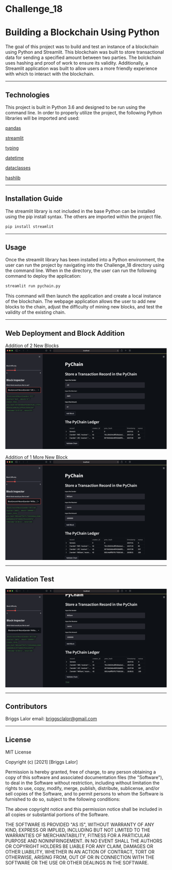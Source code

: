 # Challenge_18
# Building a Blockchain Using Python

The goal of this project was to build and test an instance of a blockchain using Python and Streamlit. This blockchain was built to store transactional data for sending a specified amount between two parties. The bolckchain uses hashing and proof of work to ensure its validity. Additionally, a Streamlit application was built to allow users a more friendly experience with which to interact with the blockchain. 

---

## Technologies

This project is built in Python 3.6 and designed to be run using the command line. In order to properly utilize the project, the following Python libraries will be imported and used:

   [pandas](https://pandas.pydata.org/docs/)

   [streamlit](https://docs.streamlit.io/)

   [typing](https://docs.python.org/3/library/typing.html)
   
   [datetime](https://docs.python.org/3/library/datetime.html)
   
   [dataclasses](https://docs.python.org/3/library/dataclasses.html)
   
   [hashlib](https://docs.python.org/3/library/hashlib.html)


---

## Installation Guide

The streamlit library is not included in the base Python can be installed using the pip install syntax. The others are imported within the project file. 

```python
pip install streamlit
```


---

## Usage

Once the streamlit library has been installed into a Python environment, the user can run the project by navigating into the Challenge_18 directory using the command line. When in the directory, the user can run the following command to deploy the application: 

```python
streamlit run pychain.py
```

This command will then launch the application and create a local instance of the blockchain. The webpage application allows the user to add new blocks to the chain, adjust the difficulty of mining new blocks, and test the validity of the existing chain. 

---

## Web Deployment and Block Addition 

Addition of 2 New Blocks
![Addition of 2 Blocks](Images/test_1.png)

Addition of 1 More New Block
![Addition of 3 Blocks](Images/test_2.png)

---

## Validation Test

![Validation Test](Images/validation.png)


---

## Contributors

Briggs Lalor
email: briggsclalor@gmail.com

---

## License

MIT License

Copyright (c) [2021] [Briggs Lalor]

Permission is hereby granted, free of charge, to any person obtaining a copy
of this software and associated documentation files (the "Software"), to deal
in the Software without restriction, including without limitation the rights
to use, copy, modify, merge, publish, distribute, sublicense, and/or sell
copies of the Software, and to permit persons to whom the Software is
furnished to do so, subject to the following conditions:

The above copyright notice and this permission notice shall be included in all
copies or substantial portions of the Software.

THE SOFTWARE IS PROVIDED "AS IS", WITHOUT WARRANTY OF ANY KIND, EXPRESS OR
IMPLIED, INCLUDING BUT NOT LIMITED TO THE WARRANTIES OF MERCHANTABILITY,
FITNESS FOR A PARTICULAR PURPOSE AND NONINFRINGEMENT. IN NO EVENT SHALL THE
AUTHORS OR COPYRIGHT HOLDERS BE LIABLE FOR ANY CLAIM, DAMAGES OR OTHER
LIABILITY, WHETHER IN AN ACTION OF CONTRACT, TORT OR OTHERWISE, ARISING FROM,
OUT OF OR IN CONNECTION WITH THE SOFTWARE OR THE USE OR OTHER DEALINGS IN THE
SOFTWARE.
